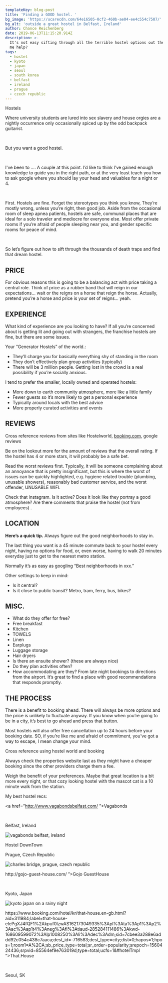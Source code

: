 ```yaml
---
templateKey: blog-post
title: 'Finding a GOOD hostel. '
bg_image: 'https://ucarecdn.com/64e16505-0cf2-460b-ae04-ee4c554c7507/'
bg_alt: 'outside a great hostel in Belfast, Ireland'
author: Chance Reichenberg
date: 2019-06-13T11:15:20.914Z
description: >-
  It's not easy sifting through all the terrible hostel options out there. Let
  me help?
tags:
  - hostel
  - kyoto
  - japan
  - seoul
  - south korea
  - belfast
  - ireland
  - prague
  - czech republic
---
```

<div class="article-text>

## Hostels

Where university students are lured into sex slavery and house orgies are a nightly occurrence only occasionally spiced up by the odd backpack guitarist.

</br>

But you want a good hostel.

</br>

I've been to …. A couple at this point. I’d like to think I’ve gained enough knowledge to guide you in the right path, or at the very least teach you how to ask google where you should lay your head and valuables for a night or 4.

</br>

First. Hostels are fine. Forget the stereotypes you think you know, They’re mostly wrong, unless you’re right, then good job. Aside from the occasional room of sleep apnea patients, hostels are safe, communal places that are ideal for a solo traveler and mediocre for everyone else. Most offer private rooms if you’re afraid of people sleeping near you, and gender specific rooms for peace of mind.

</br>

So let’s figure out how to sift through the thousands of death traps and find that dream hostel.

## PRICE

For obvious reasons this is going to be a balancing act with price taking a central role. Think of price as a rubber band that will reign in our expectations… wait or the reigns on a horse that reign the horse. Actually, pretend you’re a horse and price is your set of reigns… yeah.

## EXPERIENCE

What kind of experience are you looking to have? If all you’re concerned about is getting lit and going out with strangers, the franchise hostels are fine, but there are some issues.

Your “Generator Hostels” of the world.:

* They’ll charge you for basically everything shy of standing in the room
* They don’t effectively plan group activities (typically)
* There will be 3 million people. Getting lost in the crowd is a real possibility if you’re socially anxious.

I tend to prefer the smaller, locally owned and operated hostels:

* More down to earth community atmosphere, more like a little family 
* Fewer guests so it’s more likely to get a personal experience
* Typically around locals with the best advice
* More properly curated activities and events

## REVIEWS

Cross reference reviews from sites like Hostelworld, <a href="https://www.booking.com/s/34_6/871fccd7">booking.com</a>, google reviews

 Be on the lookout more for the amount of reviews that the overall rating. If the hostel has 4 or more stars, it will probably be a safe bet.
 </br>

Read the worst reviews first. Typically, it will be someone complaining about an annoyance that is pretty insignificant, but this is where the worst of issues can be quickly highlighted, e.g. hygiene related trouble (plumbing, unusable showers), reasonably bad customer service, and the worst offender, UNUSABLE WIFI.

Check that instagram. Is it active? Does it look like they portray a good atmosphere? Are there comments that praise the hostel (not from employees)
.

## LOCATION

</div>

<div class="article-image>

![train outside a hostel in Osaka](https://ucarecdn.com/9863bdba-30fd-4c81-873b-dcdbdd5ebd01/-/resize/1000x/-/quality/lighter/ "train outside a hostel in Osaka")

</div>

<div class="article-text">

**Here’s a quick tip.** Always figure out the good neighborhoods to stay in.
</br>

The last thing you want is a 45 minute commute back to your hostel every night, having no options for food, or, even worse, having to walk 20 minutes everyday just to get to the nearest metro station.</br>

Normally it’s as easy as googling “Best neighborhoods in xxx.”</br>

Other settings to keep in mind: 

* Is it central?
* Is it close to public transit? Metro, tram, ferry, bus, bikes?

## MISC.

* What do they offer for free?
* Free breakfast
* Kitchen
* TOWELS
* Linen
* Earplugs
* Luggage storage
* Hair dryers
* Is there an ensuite shower? (these are always nice)
* Do they plan activities often?
* How accommodating are they? From late night bookings to directions from the airport. It’s great to find a place with good recommendations that responds promptly. 

## THE PROCESS

There is a benefit to booking ahead. There will always be more options and the price is unlikely to fluctuate anyway. If you know when you’re going to be in a city, it’s best to go ahead and press that button.

Most hostels will also offer free cancellation up to 24 hours before your booking date. SO, if you’re like me and afraid of commitment, you’ve got a way to escape, I mean change your mind.

Cross reference using hostel world and booking

Always check the properties website last as they might have a cheaper booking since the other providers charge them a fee.

Weigh the benefit of your preferences. Maybe that great location is a bit more every night, or that cozy looking hostel with the mascot cat is a 10 minute walk from the station.

My best hostel recs:

<a href=”http://www.vagabondsbelfast.com/
”>Vagabonds</a>

</br>

 Belfast, Ireland

</div>

<div class=”article-image”>

![vagabonds belfast, ireland](https://ucarecdn.com/be033be7-291c-43ac-8a7a-20db63fee9d5/-/resize/1000x/-/quality/lighter/ "vagabonds belfast, ireland")

</div>

<div class="article-text>

<a href="https://hostel-downtown.cz/en/">Hostel DownTown</a>

Prague, Czech Republic

</div>

<div class="article-image">

![charles bridge, prague, czech republic](https://ucarecdn.com/96ff19dd-f9cf-49a6-8327-186fc8b1e9ce/-/resize/1000x/-/quality/lighter/ "charles bridge, prague, czech republic")

</div>

<div class="article-text>

<A href=”http://gojo-guest-house.com/
”>Gojo GuestHouse</a>

</br>

 Kyoto, Japan

</div>

<div class=”article-image”>

![kyoto japan on a rainy night](https://ucarecdn.com/fdb60256-766b-4f88-bbe1-f724d54d3e5e/-/resize/1000x/-/quality/lighter/ "kyoto japan on a rainy night")

</div>

<div class="article-text>

<a href=”https://www.booking.com/hotel/kr/that-house.en-gb.html?aid=311984;label=that-house-eIePgXJ4fQF1%2Akpuf0lzwAS162173049335%3Apl%3Ata%3Ap1%3Ap2%3Aac%3Aap1t4%3Aneg%3Afi%3Atiaud-285284111486%3Akwd-168609599072%3Alp1008250%3Ali%3Adec%3Adm;sid=7cbee3a288e6addd92c054c438c7aaca;dest_id=-716583;dest_type=city;dist=0;hapos=1;hpos=1;room1=A%2CA;sb_price_type=total;sr_order=popularity;srepoch=1560424436;srpvid=85564ef9e763019d;type=total;ucfs=1&#hotelTmpl
”>That.House</a>

</br>

 Seoul, SK

</div>
